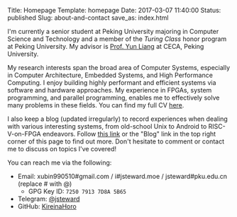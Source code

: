 Title: Homepage
Template: homepage
Date: 2017-03-07 11:40:00
Status: published
Slug: about-and-contact
save_as: index.html

I'm currently a senior student at Peking University majoring in Computer Science and Technology and a member of the _Turing Class_ honor program at Peking University.  My advisor is [Prof. Yun Liang](https://ericlyun.github.io) at CECA, Peking University.

My research interests span the broad area of Computer Systems, especially in Computer Architecture, Embedded Systems, and High Performance Computing.  I enjoy building highly performant and efficient systems via software and hardware approaches.  My experience in FPGAs, system programming, and parallel programming, enables me to effectively solve many problems in these fields.  You can find my full CV [here](/images/cv.pdf).

I also keep a blog (updated irregularly) to record experiences when dealing with various interesting systems, from old-school Unix to Android to RISC-V-on-FPGA endeavors.  Follow [this link](/blog_index.html) or the "Blog" link in the top right corner of this page to find out more.  Don't hesitate to comment or contact me to discuss on topics I've covered!

You can reach me via the following:

 - Email: xubin990510#gmail.com / i#jsteward.moe / jsteward#pku.edu.cn (replace # with @)
    - GPG Key ID: `7250 7913 7D8A 5B65`
 - Telegram: [@jsteward](https://t.me/jsteward)
 - GitHub: [KireinaHoro](https://github.com/KireinaHoro)
